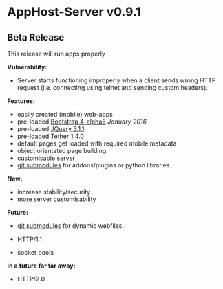 # AppHost-Server v0.9.1
## Beta Release

This release will run apps properly

**Vulnerability:**
* Server starts functioning improperly when a client sends wrong HTTP request (i.e. connecting using telnet and sending custom headers).

**Features:**
* easily created (mobile) web-apps
* pre-loaded [Bootstrap 4-alpha6](https://v4-alpha.getbootstrap.com/) *January 2016*
* pre-loaded [JQuery 3.1.1](https://jquery.com/download/)
* pre-loaded [Tether 1.4.0](https://github.com/HubSpot/tether)
* default pages get loaded with required mobile metadata
* object orientated page building.
* customisable server
* [git submodules](https://git-scm.com/book/nl/v1/Git-tools-Submodules) for addons/plugins or python libraries.

**New:**
* increase stability/security
* more server customisability


**Future:**
* [git submodules](https://git-scm.com/book/nl/v1/Git-tools-Submodules) for dynamic webfiles.
* HTTP/1.1

* socket pools


**In a future far far away:**
* HTTP/2.0

